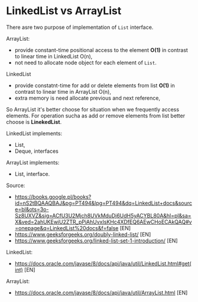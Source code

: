 # LinkedList vs ArrayList


There asre two purpose of implementation of `List` interface.

ArrayList:
 - provide constant-time positional access to the element **O(1)** in contrast to linear time in LinkedList O(n),
 - not need to allocate node object for each element of `List`.

LinkedList
 - provide constatnt-time for add or delete elements from list **O(1)** in contrast to linear time in ArrayList O(n),
 - extra memory is need allocate previous and next reference,

So ArrayList it's better choose for situation when we frequently access elements. For operation sucha as add or remove elements from list better choose is **LinekedList**.

LinkedList implements:
- List,
- Deque,
interfaces

ArrayList implements:
 - List,
interface.

Source: 
 - https://books.google.pl/books?id=nS2tBQAAQBAJ&pg=PT494&lpg=PT494&dq=LinkedList+docs&source=bl&ots=3o-Sz8UXVZ&sig=ACfU3U2Mjch8UVkMduDj6UdH5yACYBL80A&hl=pl&sa=X&ved=2ahUKEwiU2ZTR_pPiAhUvxIsKHc4XDfEQ6AEwCHoECAkQAQ#v=onepage&q=LinkedList%20docs&f=false [EN]
 - https://www.geeksforgeeks.org/doubly-linked-list/ [EN]
 - https://www.geeksforgeeks.org/linked-list-set-1-introduction/ [EN]

 LinkedList:
  - https://docs.oracle.com/javase/8/docs/api/java/util/LinkedList.html#get(int) [EN]

 ArrayList:
 - https://docs.oracle.com/javase/8/docs/api/java/util/ArrayList.html [EN]
